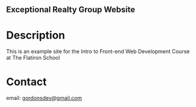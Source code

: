 Exceptional Realty Group Website
---

# Description

This is an example site for the Intro to Front-end Web Development Course at The Flatiron School

# Contact

email: gordonsdev@gmail.com